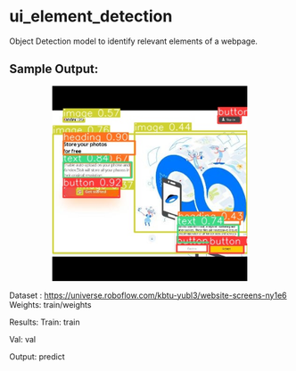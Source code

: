 # ui_element_detection
Object Detection model to identify relevant elements of a webpage.

<h2>Sample Output: </h2>

<p align="center">
  <img src="predict/yadi_sk_png_jpg.rf.b8d27f1eb5fd0b5b95eff4c8d8b84eec.jpg" width="350" >
</p>

Dataset : https://universe.roboflow.com/kbtu-yubl3/website-screens-ny1e6
Weights: train/weights

Results:
  Train: train
  
  Val: val
  
  Output: predict
  
  
